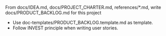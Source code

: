 From docs/IDEA.md, docs/PROJECT_CHARTER.md, references/*.md, write docs/PRODUCT_BACKLOG.md for this project
- Use doc-templates/PRODUCT_BACKLOG.template.md as template.
- Follow INVEST principle when writing user stories.
